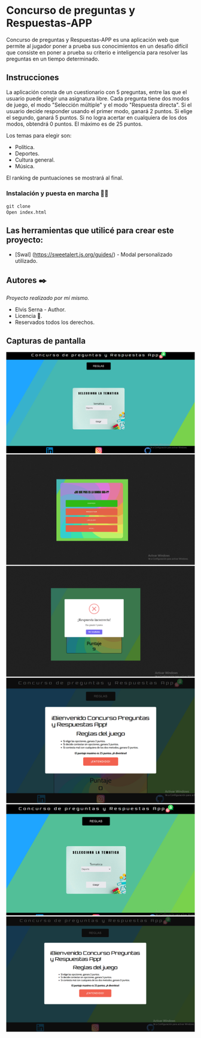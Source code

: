 
# Concurso de preguntas y Respuestas-APP
Concurso de preguntas y Respuestas-APP es una aplicación web que permite al jugador poner a prueba sus conocimientos en un desafío difícil que consiste en poner a prueba su criterio e inteligencia para resolver las preguntas en un tiempo determinado.

## Instrucciones
La aplicación consta de un cuestionario con 5 preguntas, entre las que el usuario puede elegir una asignatura libre. Cada pregunta tiene dos modos de juego, el modo "Selección múltiple" y el modo "Respuesta directa". Si el usuario decide responder usando el primer modo, ganará 2 puntos. Si elige el segundo, ganará 5 puntos. Si no logra acertar en cualquiera de los dos modos, obtendrá 0 puntos. El máximo es de 25 puntos.
                                                
Los temas para elegir son:

* Política.
* Deportes.
* Cultura general.
* Música.

El ranking de puntuaciones se mostrará al final.


### Instalación y puesta en marcha 🚀🔧
```
git clone
Open index.html
```

## Las herramientas que utilicé para crear este proyecto:
- [Swal] (https://sweetalert.js.org/guides/) - Modal personalizado utilizado.

## Autores ✒️
_Proyecto realizado por mí mismo._

* Elvis Serna - Author.
* Licencia 📄.
* Reservados todos los derechos.


## Capturas de pantalla
![image](images/image1.png)
![image](images/image2.png)
![image](images/image3.png)
![image](images/image4.png)
![image](images/image5.png)
![image](images/image6.png)

